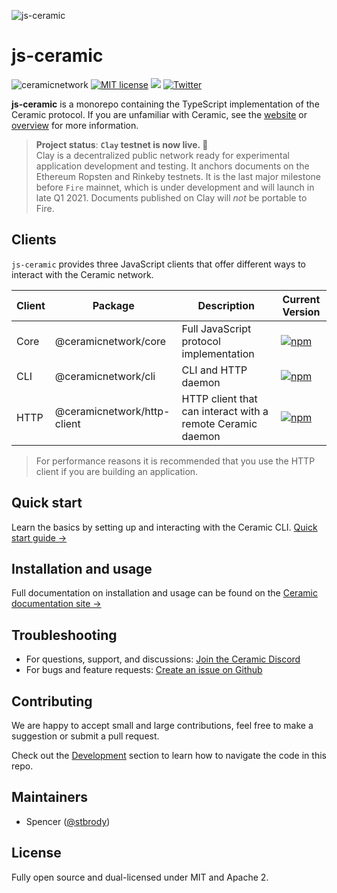 ![js-ceramic](https://uploads-ssl.webflow.com/5e4b58d7f08158ece0209bbd/5fa2c8f21ad1fe0422b1dd60_js-ceramic-small.png)

# js-ceramic
![ceramicnetwork](https://circleci.com/gh/ceramicnetwork/js-ceramic.svg?style=shield)
[![MIT license](https://img.shields.io/badge/License-MIT-blue.svg)](https://lbesson.mit-license.org/)
[![](https://img.shields.io/badge/Chat%20on-Discord-orange.svg?style=flat)](https://discord.gg/6VRZpGP)
[![Twitter](https://img.shields.io/twitter/follow/ceramicnetwork?label=Follow&style=social)](https://twitter.com/ceramicnetwork)

**js-ceramic** is a monorepo containing the TypeScript implementation of the Ceramic protocol. If you are unfamiliar with Ceramic, see the [website](https://ceramic.network) or [overview](https://github.com/ceramicnetwork/ceramic) for more information.

> **Project status**: **`Clay` testnet is now live. 🚀** <br/>
> Clay is a decentralized public network ready for experimental application development and testing. It anchors documents on the Ethereum Ropsten and Rinkeby testnets. It is the last major milestone before `Fire` mainnet, which is under development and will launch in late Q1 2021. Documents published on Clay will *not* be portable to Fire.

## Clients

`js-ceramic` provides three JavaScript clients that offer different ways to interact with the Ceramic network.

| Client | Package | Description | Current Version |
| -- | -- | -- | -- |
| Core | @ceramicnetwork/core | Full JavaScript protocol implementation | [![npm](https://img.shields.io/npm/v/@ceramicnetwork/core)](https://www.npmjs.com/package/@ceramicnetwork/core) |
| CLI | @ceramicnetwork/cli | CLI and HTTP daemon | [![npm](https://img.shields.io/npm/v/@ceramicnetwork/cli)](https://www.npmjs.com/package/@ceramicnetwork/cli) |
| HTTP | @ceramicnetwork/http-client | HTTP client that can interact with a remote Ceramic daemon | [![npm](https://img.shields.io/npm/v/@ceramicnetwork/http-client)](https://www.npmjs.com/package/@ceramicnetwork/http-client) |

> For performance reasons it is recommended that you use the HTTP client if you are building an application.

## Quick start

Learn the basics by setting up and interacting with the Ceramic CLI. [Quick start guide →](https://developers.ceramic.network/build/quick-start/)

## Installation and usage

Full documentation on installation and usage can be found on the [Ceramic documentation site →](https://developers.ceramic.network/build/installation/)

## Troubleshooting

- For questions, support, and discussions: [Join the Ceramic Discord](https://chat.ceramic.network)
- For bugs and feature requests: [Create an issue on Github](https://github.com/ceramicnetwork/js-ceramic/issues)

## Contributing
We are happy to accept small and large contributions, feel free to make a suggestion or submit a pull request.

Check out the [Development](./DEVELOPMENT.md) section to learn how to navigate the code in this repo.


## Maintainers

- Spencer ([@stbrody](https://github.com/stbrody))

## License

Fully open source and dual-licensed under MIT and Apache 2.
